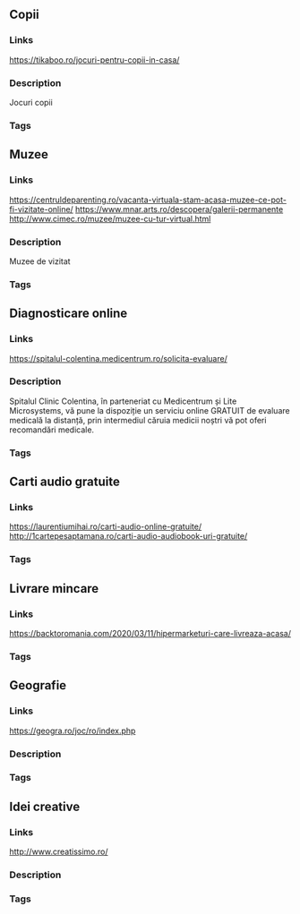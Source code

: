 ## Copii

### Links
https://tikaboo.ro/jocuri-pentru-copii-in-casa/

### Description
Jocuri copii

### Tags


## Muzee

### Links
https://centruldeparenting.ro/vacanta-virtuala-stam-acasa-muzee-ce-pot-fi-vizitate-online/
https://www.mnar.arts.ro/descopera/galerii-permanente
http://www.cimec.ro/muzee/muzee-cu-tur-virtual.html


### Description
Muzee de vizitat 

### Tags


## Diagnosticare online 

### Links
https://spitalul-colentina.medicentrum.ro/solicita-evaluare/

### Description
Spitalul Clinic Colentina, în parteneriat cu Medicentrum și Lite Microsystems, vă pune la dispoziție un serviciu online GRATUIT de evaluare medicală la distanță, prin intermediul căruia medicii noștri vă pot oferi recomandări medicale.

### Tags


## Carti audio gratuite

### Links
https://laurentiumihai.ro/carti-audio-online-gratuite/
http://1cartepesaptamana.ro/carti-audio-audiobook-uri-gratuite/

### Tags

## Livrare mincare

### Links
https://backtoromania.com/2020/03/11/hipermarketuri-care-livreaza-acasa/

### Tags

## Geografie

### Links
https://geogra.ro/joc/ro/index.php

### Description

### Tags

## Idei creative

### Links
http://www.creatissimo.ro/

### Description

### Tags
